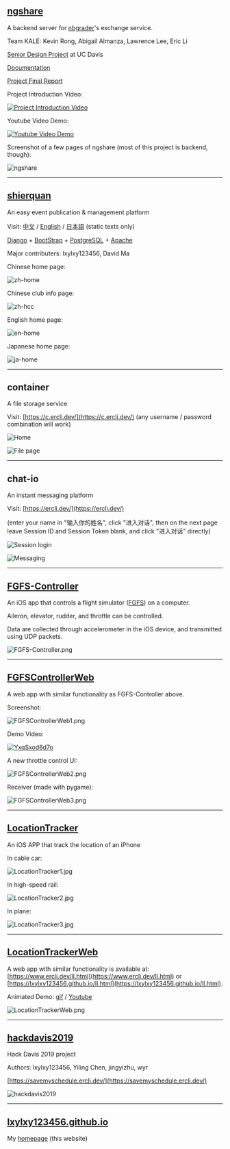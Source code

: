 ## [ngshare](https://github.com/lxylxy123456/ngshare)
A backend server for [nbgrader](https://github.com/jupyter/nbgrader)'s exchange service.

Team KALE: Kevin Rong, Abigail Almanza, Lawrence Lee, Eric Li

[Senior Design Project](https://cs.ucdavis.edu/schedules-classes/ecs-193a-senior-design-project) at UC Davis

[Documentation](https://ngshare.readthedocs.io/en/latest/)

[Project Final Report](https://ngshare.readthedocs.io/en/ecs193-final-report/)

Project Introduction Video:

[![Project Introduction Video](https://img.youtube.com/vi/FdK0AGwxkSw/0.jpg)](https://www.youtube.com/watch?v=FdK0AGwxkSw)

Youtube Video Demo:

[![Youtube Video Demo](https://img.youtube.com/vi/SEJCaqD7xXQ/0.jpg)](https://www.youtube.com/watch?v=SEJCaqD7xXQ)

Screenshot of a few pages of ngshare (most of this project is backend, though):

![ngshare](image/ngshare.png)

<hr />

## [shierquan](https://github.com/lxylxy123456/shierquan)
An easy event publication & management platform

Visit:
[中文](https://zh.shierquan.ercli.dev/) / 
[English](https://en.shierquan.ercli.dev/) / 
[日本語](https://ja.shierquan.ercli.dev/) (static texts only)

[Django](https://www.djangoproject.com/) + 
[BootStrap](https://getbootstrap.com/) + 
[PostgreSQL](https://www.postgresql.org) + 
[Apache](https://httpd.apache.org/)

Major contributers: lxylxy123456, David Ma

Chinese home page:

![zh-home](image/shierquan01.png)

Chinese club info page:

![zh-hcc](image/shierquan02.png)

English home page:

![en-home](image/shierquan03.png)

Japanese home page:

![ja-home](image/shierquan04.png)

<hr />

## container
A file storage service

Visit: [https://c.ercli.dev/](https://c.ercli.dev/)
 (any username / password combination will work)

![Home](image/container01.png)

![File page](image/container02.png)

<hr />

## chat-io
An instant messaging platform

Visit: [https://ercli.dev/](https://ercli.dev/)

(enter your name in "输入你的姓名", click "进入对话", then on the next page
 leave Session ID and Session Token blank, and click "进入对话" directly)

![Session login](image/chat-io01.png)

![Messaging](image/chat-io02.png)

<hr />

## [FGFS-Controller](https://github.com/lxylxy123456/FGFS-Controller)
An iOS app that controls a flight simulator
 ([FGFS](https://www.flightgear.org/)) on a computer.

Aileron, elevator, rudder, and throttle can be controlled.

Data are collected through accelerometer in the iOS device, and transmitted
 using UDP packets.

![FGFS-Controller.png](image/FGFS-Controller.png)

<hr />

## [FGFSControllerWeb](https://github.com/lxylxy123456/FGFSControllerWeb)
A web app with similar functionality as FGFS-Controller above.

Screenshot:

![FGFSControllerWeb1.png](image/FGFSControllerWeb1.png)

Demo Video:

[![YxqSxod6d7o](https://img.youtube.com/vi/YxqSxod6d7o/0.jpg)](https://www.youtube.com/watch?v=YxqSxod6d7o)

A new throttle control UI:

![FGFSControllerWeb2.png](image/FGFSControllerWeb2.png)

Receiver (made with pygame):

![FGFSControllerWeb3.png](image/FGFSControllerWeb3.png)

<hr />

## [LocationTracker](https://github.com/lxylxy123456/LocationTracker)
An iOS APP that track the location of an iPhone

In cable car:

![LocationTracker1.jpg](image/LocationTracker1.jpg)

In high-speed rail:

![LocationTracker2.jpg](image/LocationTracker2.jpg)

In plane:

![LocationTracker3.jpg](image/LocationTracker3.jpg)

<hr />

## [LocationTrackerWeb](https://github.com/lxylxy123456/LocationTrackerWeb)
A web app with similar functionality is available at: [https://www.ercli.dev/ll.html](https://www.ercli.dev/ll.html) or [https://lxylxy123456.github.io/ll.html](https://lxylxy123456.github.io/ll.html).

Animated Demo: [gif](https://github.com/lxylxy123456/LocationTrackerWeb/blob/master/demo.gif) / [Youtube](https://www.youtube.com/watch?v=el0oN_0p9EM)

![LocationTrackerWeb.png](image/LocationTrackerWeb.png)

<hr />

## [hackdavis2019](https://github.com/lxylxy123456/hackdavis2019)
Hack Davis 2019 project

Authors: lxylxy123456, Yiling Chen, jingyizhu, wyr

[https://savemyschedule.ercli.dev/](https://savemyschedule.ercli.dev/)

![hackdavis2019](image/hackdavis2019.png)

<hr />

## [lxylxy123456.github.io](https://github.com/lxylxy123456/lxylxy123456.github.io)
My [homepage](https://lxylxy123456.github.io) (this website)

